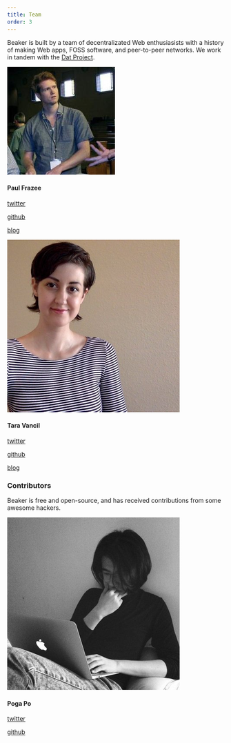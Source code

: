 ```yaml
---
title: Team
order: 3
---
```


Beaker is built by a team of decentralizated Web enthusiasists with a history of making Web apps, FOSS software, and peer-to-peer networks. We work in tandem with the [Dat Project](https://datproject.org).

<div class="team-members">
  <div class="team-member">
    <div><img src="/img/team/pfrazee.png"></div>
    <div>
      <h4>Paul Frazee</h4>
      <p><span class="fa fa-twitter"></span> <a href="https://twitter.com/pfrazee">twitter</a></p>
      <p><span class="fa fa-github"></span> <a href="https://github.com/pfrazee">github</a></p>
      <p><span class="fa fa-file"></span> <a href="https://pfrazee.github.io">blog</a></p>
    </div>
  </div>

  <div class="team-member">
    <div><img src="/img/team/tvancil.jpg"></div>
    <div>
      <h4>Tara Vancil</h4>
      <p><span class="fa fa-twitter"></span> <a href="https://twitter.com/taravancil">twitter</a></p>
      <p><span class="fa fa-github"></span> <a href="https://github.com/taravancil">github</a></p>
      <p><span class="fa fa-file"></span> <a href="https://taravancil.com/">blog</a></p>
    </div>
  </div>
</div>

### Contributors

Beaker is free and open-source, and has received contributions from some awesome hackers.

<div class="team-member">
  <div><img src="/img/team/pogapo.jpg"></div>
  <div>
    <h4>Poga Po</h4>
    <p><span class="fa fa-twitter"></span> <a href="https://twitter.com/devpoga">twitter</a></p>
    <p><span class="fa fa-github"></span> <a href="https://github.com/poga">github</a></p>
  </div>
</div>